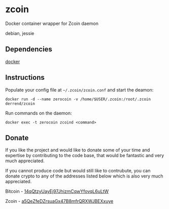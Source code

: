 # zcoin
Docker container wrapper for Zcoin daemon

debian, jessie

## Dependencies
[docker](https://docs.docker.com/engine/installation/ "docker engine")

## Instructions
Populate your config file at `~/.zcoin/zcoin.conf` and start the deamon:

    docker run -d --name zerocoin -v /home/$USER/.zcoin:/root/.zcoin derrend/zcoin

Run commands on the daemon:

    docker exec -t zerocoin zcoind <command>

## Donate
If you like the project and would like to donate some of your time and expertise by contributing to the code base, that would be fantastic and very much appreciated.

If you cannot produce code but would still like to contrubute, you can donate crypto to any of the addresses listed below which is also very much appreciated.

Bitcoin - [14qQtzyUayEj97JhizmCqwYfovqL6uLtW](https://blockchain.info/address/14qQtzyUayEj97JhizmCqwYfovqL6uLtWj "view address")

Zcoin - [a5QeZfeDZrsuaGx47B8mfrQRXWJBEXxuye](https://zcoin.rocks/address/a5QeZfeDZrsuaGx47B8mfrQRXWJBEXxuye "view address")
